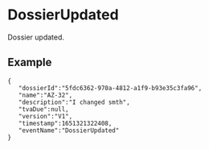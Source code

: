 # DossierUpdated
Dossier updated.

## Example

```
{
   "dossierId":"5fdc6362-970a-4812-a1f9-b93e35c3fa96",
   "name":"AZ-32",
   "description":"I changed smth",
   "tvaDue":null,
   "version":"V1",
   "timestamp":1651321322408,
   "eventName":"DossierUpdated"
}
    
```